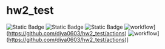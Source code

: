 # hw2_test
![Static Badge](https://img.shields.io/badge/language-python-green)
![Static Badge](https://img.shields.io/badge/license-bsl1-green)
![Static Badge](https://img.shields.io/badge/platform-linux-green)
![workflow](https://github.com/diya0603/hw2_test/actions/workflows/test.yml/badge.svg)](https://github.com/diya0603/hw2_test/actions)
![workflow](https://github.com/diya0603/hw2_test/actions/workflows/check.yml/badge.svg)](https://github.com/diya0603/hw2_test/actions)]
